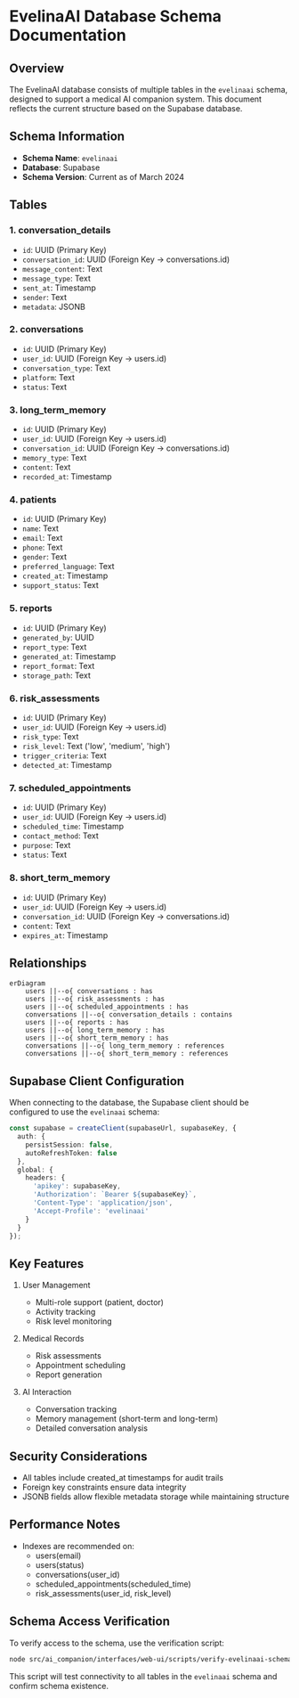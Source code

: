 # EvelinaAI Database Schema Documentation

## Overview
The EvelinaAI database consists of multiple tables in the `evelinaai` schema, designed to support a medical AI companion system. This document reflects the current structure based on the Supabase database.

## Schema Information

- **Schema Name**: `evelinaai`
- **Database**: Supabase
- **Schema Version**: Current as of March 2024

## Tables

### 1. conversation_details
- `id`: UUID (Primary Key)
- `conversation_id`: UUID (Foreign Key → conversations.id)
- `message_content`: Text
- `message_type`: Text
- `sent_at`: Timestamp
- `sender`: Text
- `metadata`: JSONB

### 2. conversations
- `id`: UUID (Primary Key)  
- `user_id`: UUID (Foreign Key → users.id)
- `conversation_type`: Text
- `platform`: Text
- `status`: Text

### 3. long_term_memory
- `id`: UUID (Primary Key)
- `user_id`: UUID (Foreign Key → users.id)
- `conversation_id`: UUID (Foreign Key → conversations.id)
- `memory_type`: Text
- `content`: Text
- `recorded_at`: Timestamp

### 4. patients
- `id`: UUID (Primary Key)
- `name`: Text
- `email`: Text
- `phone`: Text
- `gender`: Text
- `preferred_language`: Text
- `created_at`: Timestamp
- `support_status`: Text

### 5. reports
- `id`: UUID (Primary Key)
- `generated_by`: UUID
- `report_type`: Text
- `generated_at`: Timestamp
- `report_format`: Text
- `storage_path`: Text

### 6. risk_assessments
- `id`: UUID (Primary Key)
- `user_id`: UUID (Foreign Key → users.id)
- `risk_type`: Text
- `risk_level`: Text ('low', 'medium', 'high')
- `trigger_criteria`: Text
- `detected_at`: Timestamp

### 7. scheduled_appointments
- `id`: UUID (Primary Key)
- `user_id`: UUID (Foreign Key → users.id)
- `scheduled_time`: Timestamp
- `contact_method`: Text
- `purpose`: Text
- `status`: Text

### 8. short_term_memory
- `id`: UUID (Primary Key)
- `user_id`: UUID (Foreign Key → users.id)
- `conversation_id`: UUID (Foreign Key → conversations.id)
- `content`: Text
- `expires_at`: Timestamp

## Relationships
```mermaid
erDiagram
    users ||--o{ conversations : has
    users ||--o{ risk_assessments : has
    users ||--o{ scheduled_appointments : has
    conversations ||--o{ conversation_details : contains
    users ||--o{ reports : has
    users ||--o{ long_term_memory : has
    users ||--o{ short_term_memory : has
    conversations ||--o{ long_term_memory : references
    conversations ||--o{ short_term_memory : references
```

## Supabase Client Configuration

When connecting to the database, the Supabase client should be configured to use the `evelinaai` schema:

```typescript
const supabase = createClient(supabaseUrl, supabaseKey, {
  auth: {
    persistSession: false,
    autoRefreshToken: false
  },
  global: {
    headers: {
      'apikey': supabaseKey,
      'Authorization': `Bearer ${supabaseKey}`,
      'Content-Type': 'application/json',
      'Accept-Profile': 'evelinaai'
    }
  }
});
```

## Key Features
1. User Management
   - Multi-role support (patient, doctor)
   - Activity tracking
   - Risk level monitoring

2. Medical Records
   - Risk assessments
   - Appointment scheduling
   - Report generation

3. AI Interaction
   - Conversation tracking
   - Memory management (short-term and long-term)
   - Detailed conversation analysis

## Security Considerations
- All tables include created_at timestamps for audit trails
- Foreign key constraints ensure data integrity
- JSONB fields allow flexible metadata storage while maintaining structure

## Performance Notes
- Indexes are recommended on:
  - users(email)
  - users(status)
  - conversations(user_id)
  - scheduled_appointments(scheduled_time)
  - risk_assessments(user_id, risk_level) 

## Schema Access Verification

To verify access to the schema, use the verification script:

```bash
node src/ai_companion/interfaces/web-ui/scripts/verify-evelinaai-schema.js
```

This script will test connectivity to all tables in the `evelinaai` schema and confirm schema existence. 